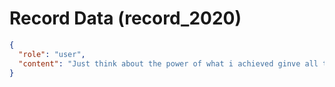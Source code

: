 # Record Data (record_2020)

```json
{
  "role": "user",
  "content": "Just think about the power of what i achieved ginve all this :)"
}
```
